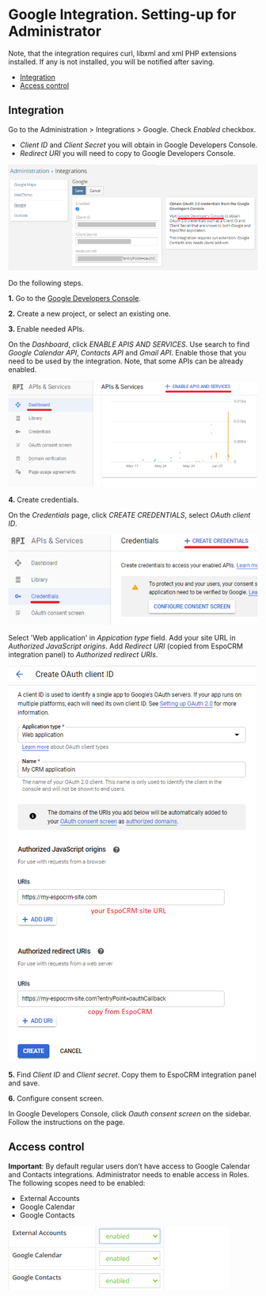 # Google Integration. Setting-up for Administrator

Note, that the integration requires curl, libxml and xml PHP extensions installed. If any is not installed, you will be notified after saving.

* [Integration](#integration)
* [Access control](#access-control)

## Integration

Go to the Administration > Integrations > Google. Check *Enabled* checkbox.

* *Client ID* and *Client Secret* you will obtain in Google Developers Console.
* *Redirect URI* you will need to copy to Google Developers Console.

![Integration](../../_static/images/extensions/google-integration/setting-up/1.png)

Do the following steps.

**1\.** Go to the [Google Developers Console](https://console.developers.google.com/).

**2\.** Create a new project, or select an existing one.

**3\.** Enable needed APIs.

On the *Dashboard*, click *ENABLE APIS AND SERVICES*. Use search to find *Google Calendar API*, *Contacts API* and *Gmail API*. Enable those that you need to be used by the integration. Note, that some APIs can be already enabled.

![Enable API](../../_static/images/extensions/google-integration/setting-up/3.png)

**4\.** Create credentials.

On the *Credentials* page, click *CREATE CREDENTIALS*, select *OAuth client ID*.

![Credentials](../../_static/images/extensions/google-integration/setting-up/4.png)

Select 'Web application' in *Appication type* field. Add your site URL in *Authorized JavaScript origins*. Add *Redirect URI* (copied from EspoCRM integration panel) to *Authorized redirect URIs*.

![Client ID](../../_static/images/extensions/google-integration/setting-up/5.png)

**5\.** Find *Client ID* and *Client secret*. Copy them to EspoCRM integration panel and save.

**6\.** Configure consent screen.

In Google Developers Console, click *Oauth consent screen* on the sidebar. Follow the instructions on the page.

## Access control

**Important**: By default regular users don’t have access to Google Calendar and Contacts integrations. Administrator needs to enable access in Roles. The following scopes need to be enabled:

* External Accounts
* Google Calendar
* Google Contacts

![Roles](../../_static/images/extensions/google-integration/setting-up/roles.png)